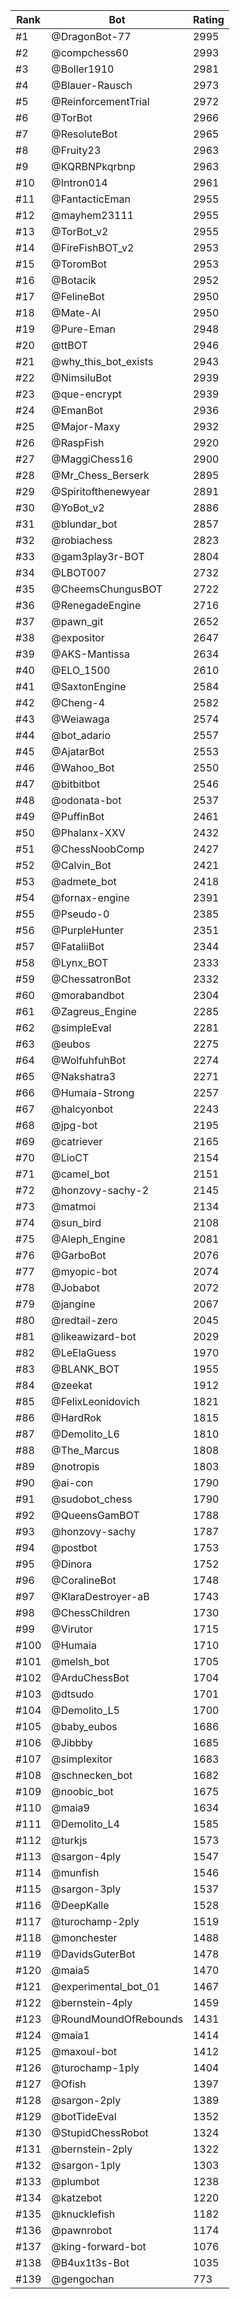 Rank|Bot|Rating
---|---|---
#1|@DragonBot-77|2995
#2|@compchess60|2993
#3|@Boller1910|2981
#4|@Blauer-Rausch|2973
#5|@ReinforcementTrial|2972
#6|@TorBot|2966
#7|@ResoluteBot|2965
#8|@Fruity23|2963
#9|@KQRBNPkqrbnp|2963
#10|@Intron014|2961
#11|@FantacticEman|2955
#12|@mayhem23111|2955
#13|@TorBot_v2|2955
#14|@FireFishBOT_v2|2953
#15|@ToromBot|2953
#16|@Botacik|2952
#17|@FelineBot|2950
#18|@Mate-AI|2950
#19|@Pure-Eman|2948
#20|@ttBOT|2946
#21|@why_this_bot_exists|2943
#22|@NimsiluBot|2939
#23|@que-encrypt|2939
#24|@EmanBot|2936
#25|@Major-Maxy|2932
#26|@RaspFish|2920
#27|@MaggiChess16|2900
#28|@Mr_Chess_Berserk|2895
#29|@Spiritofthenewyear|2891
#30|@YoBot_v2|2886
#31|@blundar_bot|2857
#32|@robiachess|2823
#33|@gam3play3r-BOT|2804
#34|@LBOT007|2732
#35|@CheemsChungusBOT|2722
#36|@RenegadeEngine|2716
#37|@pawn_git|2652
#38|@expositor|2647
#39|@AKS-Mantissa|2634
#40|@ELO_1500|2610
#41|@SaxtonEngine|2584
#42|@Cheng-4|2582
#43|@Weiawaga|2574
#44|@bot_adario|2557
#45|@AjatarBot|2553
#46|@Wahoo_Bot|2550
#47|@bitbitbot|2546
#48|@odonata-bot|2537
#49|@PuffinBot|2461
#50|@Phalanx-XXV|2432
#51|@ChessNoobComp|2427
#52|@Calvin_Bot|2421
#53|@admete_bot|2418
#54|@fornax-engine|2391
#55|@Pseudo-0|2385
#56|@PurpleHunter|2351
#57|@FataliiBot|2344
#58|@Lynx_BOT|2333
#59|@ChessatronBot|2332
#60|@morabandbot|2304
#61|@Zagreus_Engine|2285
#62|@simpleEval|2281
#63|@eubos|2275
#64|@WolfuhfuhBot|2274
#65|@Nakshatra3|2271
#66|@Humaia-Strong|2257
#67|@halcyonbot|2243
#68|@jpg-bot|2195
#69|@catriever|2165
#70|@LioCT|2154
#71|@camel_bot|2151
#72|@honzovy-sachy-2|2145
#73|@matmoi|2134
#74|@sun_bird|2108
#75|@Aleph_Engine|2081
#76|@GarboBot|2076
#77|@myopic-bot|2074
#78|@Jobabot|2072
#79|@jangine|2067
#80|@redtail-zero|2045
#81|@likeawizard-bot|2029
#82|@LeElaGuess|1970
#83|@BLANK_BOT|1955
#84|@zeekat|1912
#85|@FelixLeonidovich|1821
#86|@HardRok|1815
#87|@Demolito_L6|1810
#88|@The_Marcus|1808
#89|@notropis|1803
#90|@ai-con|1790
#91|@sudobot_chess|1790
#92|@QueensGamBOT|1788
#93|@honzovy-sachy|1787
#94|@postbot|1753
#95|@Dinora|1752
#96|@CoralineBot|1748
#97|@KlaraDestroyer-aB|1743
#98|@ChessChildren|1730
#99|@Virutor|1715
#100|@Humaia|1710
#101|@melsh_bot|1705
#102|@ArduChessBot|1704
#103|@dtsudo|1701
#104|@Demolito_L5|1700
#105|@baby_eubos|1686
#106|@Jibbby|1685
#107|@simplexitor|1683
#108|@schnecken_bot|1682
#109|@noobic_bot|1675
#110|@maia9|1634
#111|@Demolito_L4|1585
#112|@turkjs|1573
#113|@sargon-4ply|1547
#114|@munfish|1546
#115|@sargon-3ply|1537
#116|@DeepKalle|1528
#117|@turochamp-2ply|1519
#118|@monchester|1488
#119|@DavidsGuterBot|1478
#120|@maia5|1470
#121|@experimental_bot_01|1467
#122|@bernstein-4ply|1459
#123|@RoundMoundOfRebounds|1431
#124|@maia1|1414
#125|@maxoul-bot|1412
#126|@turochamp-1ply|1404
#127|@Ofish|1397
#128|@sargon-2ply|1389
#129|@botTideEval|1352
#130|@StupidChessRobot|1324
#131|@bernstein-2ply|1322
#132|@sargon-1ply|1303
#133|@plumbot|1238
#134|@katzebot|1220
#135|@knucklefish|1182
#136|@pawnrobot|1174
#137|@king-forward-bot|1076
#138|@B4ux1t3s-Bot|1035
#139|@gengochan|773
